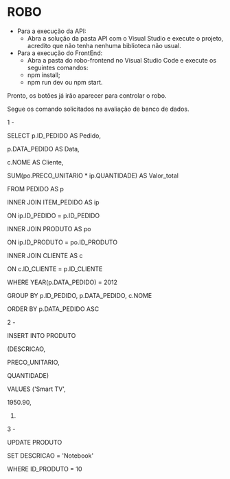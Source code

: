 # ROBO

- Para a execução da API: 
   - Abra a solução da pasta API com o Visual Studio e execute o projeto, acredito que não tenha nenhuma biblioteca não usual.
- Para a execução do FrontEnd:
  - Abra a pasta do robo-frontend no Visual Studio Code e execute os seguintes comandos:
   - npm install;
   - npm run dev ou npm start.

Pronto, os botões já irão aparecer para controlar o robo. 

Segue os comando solicitados na avaliação de banco de dados.

 
1 -

SELECT p.ID_PEDIDO AS Pedido,

   p.DATA_PEDIDO AS Data,

   c.NOME AS Cliente,

   SUM(po.PRECO_UNITARIO * ip.QUANTIDADE) AS Valor_total

   FROM PEDIDO AS p

INNER JOIN ITEM_PEDIDO AS ip

ON ip.ID_PEDIDO = p.ID_PEDIDO

INNER JOIN PRODUTO AS po

ON ip.ID_PRODUTO = po.ID_PRODUTO

INNER JOIN CLIENTE AS c

ON c.ID_CLIENTE = p.ID_CLIENTE

WHERE YEAR(p.DATA_PEDIDO) = 2012

  GROUP BY p.ID_PEDIDO, p.DATA_PEDIDO, c.NOME

  ORDER BY p.DATA_PEDIDO ASC

 

2 -

  INSERT INTO PRODUTO

  (DESCRICAO,

   PRECO_UNITARIO,

   QUANTIDADE)

   VALUES ('Smart TV',

   1950.90,

   1)

  

3 -

   UPDATE PRODUTO

  SET DESCRICAO = 'Notebook'

WHERE ID_PRODUTO = 10
